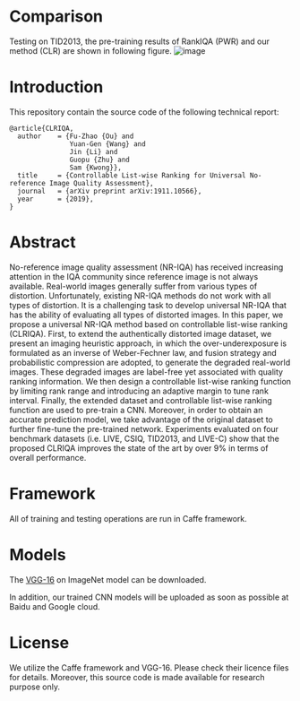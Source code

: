 # Comparison
Testing on TID2013, the pre-training results of RankIQA (PWR) and our method (CLR) are shown in following figure.
![image](https://github.com/GZHU-Image-Lab/CLRIQA/blob/master/pic.png)

# Introduction

This repository contain the source code of the following technical report:

    @article{CLRIQA,
      author    = {Fu-Zhao {Ou} and
                   Yuan-Gen {Wang} and
                   Jin {Li} and
                   Guopu {Zhu} and
                   Sam {Kwong}},
      title     = {Controllable List-wise Ranking for Universal No-reference Image Quality Assessment},
      journal   = {arXiv preprint arXiv:1911.10566},
      year      = {2019},
    }

# Abstract

No-reference image quality assessment (NR-IQA) has received increasing attention in the IQA community since reference image is not always available. Real-world images generally suffer from various types of distortion. Unfortunately, existing NR-IQA methods do not work with all types of distortion. It is a challenging task to develop universal NR-IQA that has the ability of evaluating all types of distorted images. In this paper, we propose a universal NR-IQA method based on controllable list-wise ranking (CLRIQA). First, to extend the authentically distorted image dataset, we present an imaging heuristic approach, in which the over-underexposure is formulated as an inverse of Weber-Fechner law, and fusion strategy and probabilistic compression are adopted, to generate the degraded real-world images. These degraded images are label-free yet associated with quality ranking information. We then design a controllable list-wise ranking function by limiting rank range and introducing an adaptive margin to tune rank interval. Finally, the extended dataset and controllable list-wise ranking function are used to pre-train a CNN. Moreover, in order to obtain an accurate prediction model, we take advantage of the original dataset to further fine-tune the pre-trained network. Experiments evaluated on four benchmark datasets (i.e. LIVE, CSIQ, TID2013, and LIVE-C) show that the proposed CLRIQA improves the state of the art by over 9% in terms of overall performance.

# Framework

All of training and testing operations are run in Caffe framework.

# Models
The [VGG-16](https://gist.github.com/ksimonyan/211839e770f7b538e2d8#file-readme-md) on ImageNet model can be downloaded.

In addition, our trained CNN models will be uploaded as soon as possible at Baidu and Google cloud.

# License

We utilize the Caffe framework and VGG-16. Please check their licence files for details. Moreover, this source code is made available for research purpose only. 
